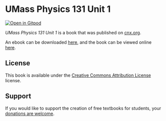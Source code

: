 # UMass Physics 131 Unit 1

[![Open in Gitpod](https://gitpod.io/button/open-in-gitpod.svg)](https://gitpod.io/from-referrer/)

_UMass Physics 131 Unit 1_ is a book that was published on [cnx.org](https://cnx.org/).

An ebook can be downloaded [here](https://github.com/cnx-user-books/cnxbook-umass-physics-131-unit-1/releases/latest), and the book can be viewed online [here](https://github.com/cnx-user-books/cnxbook-umass-physics-131-unit-1/releases/latest).

## License
This book is available under the [Creative Commons Attribution License](./LICENSE) license.

## Support
If you would like to support the creation of free textbooks for students, your [donations are welcome](https://riceconnect.rice.edu/donation/support-openstax-banner).

